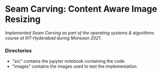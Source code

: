 # Seam Carving: Content Aware Image Resizing

*Implemented Seam Carving as part of the operating systems & algorithms course at IIIT-Hyderabad during Monsoon 2021*.

### Directories

- "src" contains the jupyter notebook containing the code.
- "images" contains the images used to test the implementation.